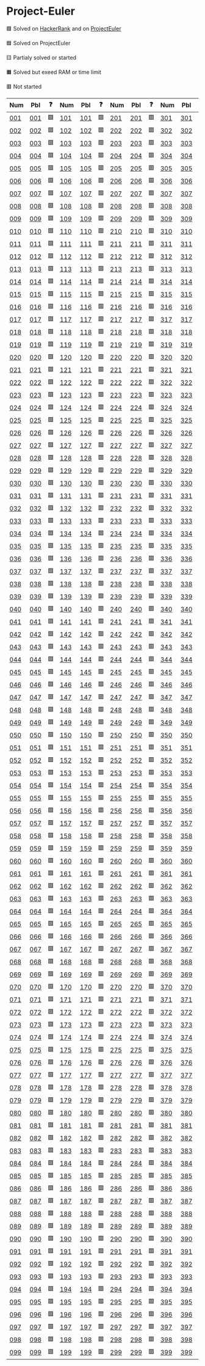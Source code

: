 # Project-Euler

🟩 Solved on [HackerRank](https://www.hackerrank.com/contests/projecteuler) and on [ProjectEuler](https://projecteuler.net)

🟦 Solved on ProjectEuler

🟨 Partialy solved or started

🟧 Solved but exeed RAM or time limit

🟥 Not started


| Num | Pbl | ❓ | Num | Pbl | ❓ | Num | Pbl | ❓ | Num | Pbl | ❓ |
| --- | --- | --- | --- | --- | --- | --- | --- | --- | --- | --- | --- |
| [001](python/001.py) | [001] | 🟩 | [101](python/101.py) | [101] | 🟥 | [201](python/201.py) | [201] | 🟥 | [301](python/301.py) | [301] | 🟥 |
| [002](python/002.py) | [002] | 🟥 | [102](python/102.py) | [102] | 🟥 | [202](python/202.py) | [202] | 🟥 | [302](python/302.py) | [302] | 🟥 |
| [003](python/003.py) | [003] | 🟥 | [103](python/103.py) | [103] | 🟥 | [203](python/203.py) | [203] | 🟥 | [303](python/303.py) | [303] | 🟥 |
| [004](python/004.py) | [004] | 🟥 | [104](python/104.py) | [104] | 🟥 | [204](python/204.py) | [204] | 🟥 | [304](python/304.py) | [304] | 🟥 |
| [005](python/005.py) | [005] | 🟥 | [105](python/105.py) | [105] | 🟥 | [205](python/205.py) | [205] | 🟥 | [305](python/305.py) | [305] | 🟥 |
| [006](python/006.py) | [006] | 🟥 | [106](python/106.py) | [106] | 🟥 | [206](python/206.py) | [206] | 🟥 | [306](python/306.py) | [306] | 🟥 |
| [007](python/007.py) | [007] | 🟥 | [107](python/107.py) | [107] | 🟥 | [207](python/207.py) | [207] | 🟥 | [307](python/307.py) | [307] | 🟥 |
| [008](python/008.py) | [008] | 🟥 | [108](python/108.py) | [108] | 🟥 | [208](python/208.py) | [208] | 🟥 | [308](python/308.py) | [308] | 🟥 |
| [009](python/009.py) | [009] | 🟥 | [109](python/109.py) | [109] | 🟥 | [209](python/209.py) | [209] | 🟥 | [309](python/309.py) | [309] | 🟥 |
| [010](python/010.py) | [010] | 🟥 | [110](python/110.py) | [110] | 🟥 | [210](python/210.py) | [210] | 🟥 | [310](python/310.py) | [310] | 🟥 |
| [011](python/011.py) | [011] | 🟥 | [111](python/111.py) | [111] | 🟥 | [211](python/211.py) | [211] | 🟥 | [311](python/311.py) | [311] | 🟥 |
| [012](python/012.py) | [012] | 🟥 | [112](python/112.py) | [112] | 🟥 | [212](python/212.py) | [212] | 🟥 | [312](python/312.py) | [312] | 🟥 |
| [013](python/013.py) | [013] | 🟥 | [113](python/113.py) | [113] | 🟥 | [213](python/213.py) | [213] | 🟥 | [313](python/313.py) | [313] | 🟥 |
| [014](python/014.py) | [014] | 🟥 | [114](python/114.py) | [114] | 🟥 | [214](python/214.py) | [214] | 🟥 | [314](python/314.py) | [314] | 🟥 |
| [015](python/015.py) | [015] | 🟥 | [115](python/115.py) | [115] | 🟥 | [215](python/215.py) | [215] | 🟥 | [315](python/315.py) | [315] | 🟥 |
| [016](python/016.py) | [016] | 🟥 | [116](python/116.py) | [116] | 🟥 | [216](python/216.py) | [216] | 🟥 | [316](python/316.py) | [316] | 🟥 |
| [017](python/017.py) | [017] | 🟥 | [117](python/117.py) | [117] | 🟥 | [217](python/217.py) | [217] | 🟥 | [317](python/317.py) | [317] | 🟥 |
| [018](python/018.py) | [018] | 🟥 | [118](python/118.py) | [118] | 🟥 | [218](python/218.py) | [218] | 🟥 | [318](python/318.py) | [318] | 🟥 |
| [019](python/019.py) | [019] | 🟥 | [119](python/119.py) | [119] | 🟥 | [219](python/219.py) | [219] | 🟥 | [319](python/319.py) | [319] | 🟥 |
| [020](python/020.py) | [020] | 🟥 | [120](python/120.py) | [120] | 🟥 | [220](python/220.py) | [220] | 🟥 | [320](python/320.py) | [320] | 🟥 |
| [021](python/021.py) | [021] | 🟥 | [121](python/121.py) | [121] | 🟥 | [221](python/221.py) | [221] | 🟥 | [321](python/321.py) | [321] | 🟥 |
| [022](python/022.py) | [022] | 🟥 | [122](python/122.py) | [122] | 🟥 | [222](python/222.py) | [222] | 🟥 | [322](python/322.py) | [322] | 🟥 |
| [023](python/023.py) | [023] | 🟥 | [123](python/123.py) | [123] | 🟥 | [223](python/223.py) | [223] | 🟥 | [323](python/323.py) | [323] | 🟥 |
| [024](python/024.py) | [024] | 🟥 | [124](python/124.py) | [124] | 🟥 | [224](python/224.py) | [224] | 🟥 | [324](python/324.py) | [324] | 🟥 |
| [025](python/025.py) | [025] | 🟥 | [125](python/125.py) | [125] | 🟥 | [225](python/225.py) | [225] | 🟥 | [325](python/325.py) | [325] | 🟥 |
| [026](python/026.py) | [026] | 🟥 | [126](python/126.py) | [126] | 🟥 | [226](python/226.py) | [226] | 🟥 | [326](python/326.py) | [326] | 🟥 |
| [027](python/027.py) | [027] | 🟥 | [127](python/127.py) | [127] | 🟥 | [227](python/227.py) | [227] | 🟥 | [327](python/327.py) | [327] | 🟥 |
| [028](python/028.py) | [028] | 🟥 | [128](python/128.py) | [128] | 🟥 | [228](python/228.py) | [228] | 🟥 | [328](python/328.py) | [328] | 🟥 |
| [029](python/029.py) | [029] | 🟥 | [129](python/129.py) | [129] | 🟥 | [229](python/229.py) | [229] | 🟥 | [329](python/329.py) | [329] | 🟥 |
| [030](python/030.py) | [030] | 🟥 | [130](python/130.py) | [130] | 🟥 | [230](python/230.py) | [230] | 🟥 | [330](python/330.py) | [330] | 🟥 |
| [031](python/031.py) | [031] | 🟥 | [131](python/131.py) | [131] | 🟥 | [231](python/231.py) | [231] | 🟥 | [331](python/331.py) | [331] | 🟥 |
| [032](python/032.py) | [032] | 🟥 | [132](python/132.py) | [132] | 🟥 | [232](python/232.py) | [232] | 🟥 | [332](python/332.py) | [332] | 🟥 |
| [033](python/033.py) | [033] | 🟥 | [133](python/133.py) | [133] | 🟥 | [233](python/233.py) | [233] | 🟥 | [333](python/333.py) | [333] | 🟥 |
| [034](python/034.py) | [034] | 🟥 | [134](python/134.py) | [134] | 🟥 | [234](python/234.py) | [234] | 🟥 | [334](python/334.py) | [334] | 🟥 |
| [035](python/035.py) | [035] | 🟥 | [135](python/135.py) | [135] | 🟥 | [235](python/235.py) | [235] | 🟥 | [335](python/335.py) | [335] | 🟥 |
| [036](python/036.py) | [036] | 🟥 | [136](python/136.py) | [136] | 🟥 | [236](python/236.py) | [236] | 🟥 | [336](python/336.py) | [336] | 🟥 |
| [037](python/037.py) | [037] | 🟥 | [137](python/137.py) | [137] | 🟥 | [237](python/237.py) | [237] | 🟥 | [337](python/337.py) | [337] | 🟥 |
| [038](python/038.py) | [038] | 🟥 | [138](python/138.py) | [138] | 🟥 | [238](python/238.py) | [238] | 🟥 | [338](python/338.py) | [338] | 🟥 |
| [039](python/039.py) | [039] | 🟥 | [139](python/139.py) | [139] | 🟥 | [239](python/239.py) | [239] | 🟥 | [339](python/339.py) | [339] | 🟥 |
| [040](python/040.py) | [040] | 🟥 | [140](python/140.py) | [140] | 🟥 | [240](python/240.py) | [240] | 🟥 | [340](python/340.py) | [340] | 🟥 |
| [041](python/041.py) | [041] | 🟥 | [141](python/141.py) | [141] | 🟥 | [241](python/241.py) | [241] | 🟥 | [341](python/341.py) | [341] | 🟥 |
| [042](python/042.py) | [042] | 🟥 | [142](python/142.py) | [142] | 🟥 | [242](python/242.py) | [242] | 🟥 | [342](python/342.py) | [342] | 🟥 |
| [043](python/043.py) | [043] | 🟥 | [143](python/143.py) | [143] | 🟥 | [243](python/243.py) | [243] | 🟥 | [343](python/343.py) | [343] | 🟥 |
| [044](python/044.py) | [044] | 🟥 | [144](python/144.py) | [144] | 🟥 | [244](python/244.py) | [244] | 🟥 | [344](python/344.py) | [344] | 🟥 |
| [045](python/045.py) | [045] | 🟥 | [145](python/145.py) | [145] | 🟥 | [245](python/245.py) | [245] | 🟥 | [345](python/345.py) | [345] | 🟥 |
| [046](python/046.py) | [046] | 🟥 | [146](python/146.py) | [146] | 🟥 | [246](python/246.py) | [246] | 🟥 | [346](python/346.py) | [346] | 🟥 |
| [047](python/047.py) | [047] | 🟥 | [147](python/147.py) | [147] | 🟥 | [247](python/247.py) | [247] | 🟥 | [347](python/347.py) | [347] | 🟥 |
| [048](python/048.py) | [048] | 🟥 | [148](python/148.py) | [148] | 🟥 | [248](python/248.py) | [248] | 🟥 | [348](python/348.py) | [348] | 🟥 |
| [049](python/049.py) | [049] | 🟥 | [149](python/149.py) | [149] | 🟥 | [249](python/249.py) | [249] | 🟥 | [349](python/349.py) | [349] | 🟥 |
| [050](python/050.py) | [050] | 🟥 | [150](python/150.py) | [150] | 🟥 | [250](python/250.py) | [250] | 🟥 | [350](python/350.py) | [350] | 🟥 |
| [051](python/051.py) | [051] | 🟥 | [151](python/151.py) | [151] | 🟥 | [251](python/251.py) | [251] | 🟥 | [351](python/351.py) | [351] | 🟥 |
| [052](python/052.py) | [052] | 🟥 | [152](python/152.py) | [152] | 🟥 | [252](python/252.py) | [252] | 🟥 | [352](python/352.py) | [352] | 🟥 |
| [053](python/053.py) | [053] | 🟥 | [153](python/153.py) | [153] | 🟥 | [253](python/253.py) | [253] | 🟥 | [353](python/353.py) | [353] | 🟥 |
| [054](python/054.py) | [054] | 🟥 | [154](python/154.py) | [154] | 🟥 | [254](python/254.py) | [254] | 🟥 | [354](python/354.py) | [354] | 🟥 |
| [055](python/055.py) | [055] | 🟥 | [155](python/155.py) | [155] | 🟥 | [255](python/255.py) | [255] | 🟥 | [355](python/355.py) | [355] | 🟥 |
| [056](python/056.py) | [056] | 🟥 | [156](python/156.py) | [156] | 🟥 | [256](python/256.py) | [256] | 🟥 | [356](python/356.py) | [356] | 🟥 |
| [057](python/057.py) | [057] | 🟥 | [157](python/157.py) | [157] | 🟥 | [257](python/257.py) | [257] | 🟥 | [357](python/357.py) | [357] | 🟥 |
| [058](python/058.py) | [058] | 🟥 | [158](python/158.py) | [158] | 🟥 | [258](python/258.py) | [258] | 🟥 | [358](python/358.py) | [358] | 🟥 |
| [059](python/059.py) | [059] | 🟥 | [159](python/159.py) | [159] | 🟥 | [259](python/259.py) | [259] | 🟥 | [359](python/359.py) | [359] | 🟥 |
| [060](python/060.py) | [060] | 🟥 | [160](python/160.py) | [160] | 🟥 | [260](python/260.py) | [260] | 🟥 | [360](python/360.py) | [360] | 🟥 |
| [061](python/061.py) | [061] | 🟥 | [161](python/161.py) | [161] | 🟥 | [261](python/261.py) | [261] | 🟥 | [361](python/361.py) | [361] | 🟥 |
| [062](python/062.py) | [062] | 🟥 | [162](python/162.py) | [162] | 🟥 | [262](python/262.py) | [262] | 🟥 | [362](python/362.py) | [362] | 🟥 |
| [063](python/063.py) | [063] | 🟥 | [163](python/163.py) | [163] | 🟥 | [263](python/263.py) | [263] | 🟥 | [363](python/363.py) | [363] | 🟥 |
| [064](python/064.py) | [064] | 🟥 | [164](python/164.py) | [164] | 🟥 | [264](python/264.py) | [264] | 🟥 | [364](python/364.py) | [364] | 🟥 |
| [065](python/065.py) | [065] | 🟥 | [165](python/165.py) | [165] | 🟥 | [265](python/265.py) | [265] | 🟥 | [365](python/365.py) | [365] | 🟥 |
| [066](python/066.py) | [066] | 🟥 | [166](python/166.py) | [166] | 🟥 | [266](python/266.py) | [266] | 🟥 | [366](python/366.py) | [366] | 🟥 |
| [067](python/067.py) | [067] | 🟥 | [167](python/167.py) | [167] | 🟥 | [267](python/267.py) | [267] | 🟥 | [367](python/367.py) | [367] | 🟥 |
| [068](python/068.py) | [068] | 🟥 | [168](python/168.py) | [168] | 🟥 | [268](python/268.py) | [268] | 🟥 | [368](python/368.py) | [368] | 🟥 |
| [069](python/069.py) | [069] | 🟥 | [169](python/169.py) | [169] | 🟥 | [269](python/269.py) | [269] | 🟥 | [369](python/369.py) | [369] | 🟥 |
| [070](python/070.py) | [070] | 🟥 | [170](python/170.py) | [170] | 🟥 | [270](python/270.py) | [270] | 🟥 | [370](python/370.py) | [370] | 🟥 |
| [071](python/071.py) | [071] | 🟥 | [171](python/171.py) | [171] | 🟥 | [271](python/271.py) | [271] | 🟥 | [371](python/371.py) | [371] | 🟥 |
| [072](python/072.py) | [072] | 🟥 | [172](python/172.py) | [172] | 🟥 | [272](python/272.py) | [272] | 🟥 | [372](python/372.py) | [372] | 🟥 |
| [073](python/073.py) | [073] | 🟥 | [173](python/173.py) | [173] | 🟥 | [273](python/273.py) | [273] | 🟥 | [373](python/373.py) | [373] | 🟥 |
| [074](python/074.py) | [074] | 🟥 | [174](python/174.py) | [174] | 🟥 | [274](python/274.py) | [274] | 🟥 | [374](python/374.py) | [374] | 🟥 |
| [075](python/075.py) | [075] | 🟥 | [175](python/175.py) | [175] | 🟥 | [275](python/275.py) | [275] | 🟥 | [375](python/375.py) | [375] | 🟥 |
| [076](python/076.py) | [076] | 🟥 | [176](python/176.py) | [176] | 🟥 | [276](python/276.py) | [276] | 🟥 | [376](python/376.py) | [376] | 🟥 |
| [077](python/077.py) | [077] | 🟥 | [177](python/177.py) | [177] | 🟥 | [277](python/277.py) | [277] | 🟥 | [377](python/377.py) | [377] | 🟥 |
| [078](python/078.py) | [078] | 🟥 | [178](python/178.py) | [178] | 🟥 | [278](python/278.py) | [278] | 🟥 | [378](python/378.py) | [378] | 🟥 |
| [079](python/079.py) | [079] | 🟥 | [179](python/179.py) | [179] | 🟥 | [279](python/279.py) | [279] | 🟥 | [379](python/379.py) | [379] | 🟥 |
| [080](python/080.py) | [080] | 🟥 | [180](python/180.py) | [180] | 🟥 | [280](python/280.py) | [280] | 🟥 | [380](python/380.py) | [380] | 🟥 |
| [081](python/081.py) | [081] | 🟥 | [181](python/181.py) | [181] | 🟥 | [281](python/281.py) | [281] | 🟥 | [381](python/381.py) | [381] | 🟥 |
| [082](python/082.py) | [082] | 🟥 | [182](python/182.py) | [182] | 🟥 | [282](python/282.py) | [282] | 🟥 | [382](python/382.py) | [382] | 🟥 |
| [083](python/083.py) | [083] | 🟥 | [183](python/183.py) | [183] | 🟥 | [283](python/283.py) | [283] | 🟥 | [383](python/383.py) | [383] | 🟥 |
| [084](python/084.py) | [084] | 🟥 | [184](python/184.py) | [184] | 🟥 | [284](python/284.py) | [284] | 🟥 | [384](python/384.py) | [384] | 🟥 |
| [085](python/085.py) | [085] | 🟥 | [185](python/185.py) | [185] | 🟥 | [285](python/285.py) | [285] | 🟥 | [385](python/385.py) | [385] | 🟥 |
| [086](python/086.py) | [086] | 🟥 | [186](python/186.py) | [186] | 🟥 | [286](python/286.py) | [286] | 🟥 | [386](python/386.py) | [386] | 🟥 |
| [087](python/087.py) | [087] | 🟥 | [187](python/187.py) | [187] | 🟥 | [287](python/287.py) | [287] | 🟥 | [387](python/387.py) | [387] | 🟥 |
| [088](python/088.py) | [088] | 🟥 | [188](python/188.py) | [188] | 🟥 | [288](python/288.py) | [288] | 🟥 | [388](python/388.py) | [388] | 🟥 |
| [089](python/089.py) | [089] | 🟥 | [189](python/189.py) | [189] | 🟥 | [289](python/289.py) | [289] | 🟥 | [389](python/389.py) | [389] | 🟥 |
| [090](python/090.py) | [090] | 🟥 | [190](python/190.py) | [190] | 🟥 | [290](python/290.py) | [290] | 🟥 | [390](python/390.py) | [390] | 🟥 |
| [091](python/091.py) | [091] | 🟥 | [191](python/191.py) | [191] | 🟥 | [291](python/291.py) | [291] | 🟥 | [391](python/391.py) | [391] | 🟥 |
| [092](python/092.py) | [092] | 🟥 | [192](python/192.py) | [192] | 🟥 | [292](python/292.py) | [292] | 🟥 | [392](python/392.py) | [392] | 🟥 |
| [093](python/093.py) | [093] | 🟥 | [193](python/193.py) | [193] | 🟥 | [293](python/293.py) | [293] | 🟥 | [393](python/393.py) | [393] | 🟥 |
| [094](python/094.py) | [094] | 🟥 | [194](python/194.py) | [194] | 🟥 | [294](python/294.py) | [294] | 🟥 | [394](python/394.py) | [394] | 🟥 |
| [095](python/095.py) | [095] | 🟥 | [195](python/195.py) | [195] | 🟥 | [295](python/295.py) | [295] | 🟥 | [395](python/395.py) | [395] | 🟥 |
| [096](python/096.py) | [096] | 🟥 | [196](python/196.py) | [196] | 🟥 | [296](python/296.py) | [296] | 🟥 | [396](python/396.py) | [396] | 🟥 |
| [097](python/097.py) | [097] | 🟥 | [197](python/197.py) | [197] | 🟥 | [297](python/297.py) | [297] | 🟥 | [397](python/397.py) | [397] | 🟥 |
| [098](python/098.py) | [098] | 🟥 | [198](python/198.py) | [198] | 🟥 | [298](python/298.py) | [298] | 🟥 | [398](python/398.py) | [398] | 🟥 |
| [099](python/099.py) | [099] | 🟥 | [199](python/199.py) | [199] | 🟥 | [299](python/299.py) | [299] | 🟥 | [399](python/399.py) | [399] | 🟥 |

[001]:https://www.hackerrank.com/contests/projecteuler/challenges/euler001
[002]:https://www.hackerrank.com/contests/projecteuler/challenges/euler002
[003]:https://www.hackerrank.com/contests/projecteuler/challenges/euler003
[004]:https://www.hackerrank.com/contests/projecteuler/challenges/euler004
[005]:https://www.hackerrank.com/contests/projecteuler/challenges/euler005
[006]:https://www.hackerrank.com/contests/projecteuler/challenges/euler006
[007]:https://www.hackerrank.com/contests/projecteuler/challenges/euler007
[008]:https://www.hackerrank.com/contests/projecteuler/challenges/euler008
[009]:https://www.hackerrank.com/contests/projecteuler/challenges/euler009
[010]:https://www.hackerrank.com/contests/projecteuler/challenges/euler010
[011]:https://www.hackerrank.com/contests/projecteuler/challenges/euler011
[012]:https://www.hackerrank.com/contests/projecteuler/challenges/euler012
[013]:https://www.hackerrank.com/contests/projecteuler/challenges/euler013
[014]:https://www.hackerrank.com/contests/projecteuler/challenges/euler014
[015]:https://www.hackerrank.com/contests/projecteuler/challenges/euler015
[016]:https://www.hackerrank.com/contests/projecteuler/challenges/euler016
[017]:https://www.hackerrank.com/contests/projecteuler/challenges/euler017
[018]:https://www.hackerrank.com/contests/projecteuler/challenges/euler018
[019]:https://www.hackerrank.com/contests/projecteuler/challenges/euler019
[020]:https://www.hackerrank.com/contests/projecteuler/challenges/euler020
[021]:https://www.hackerrank.com/contests/projecteuler/challenges/euler021
[022]:https://www.hackerrank.com/contests/projecteuler/challenges/euler022
[023]:https://www.hackerrank.com/contests/projecteuler/challenges/euler023
[024]:https://www.hackerrank.com/contests/projecteuler/challenges/euler024
[025]:https://www.hackerrank.com/contests/projecteuler/challenges/euler025
[026]:https://www.hackerrank.com/contests/projecteuler/challenges/euler026
[027]:https://www.hackerrank.com/contests/projecteuler/challenges/euler027
[028]:https://www.hackerrank.com/contests/projecteuler/challenges/euler028
[029]:https://www.hackerrank.com/contests/projecteuler/challenges/euler029
[030]:https://www.hackerrank.com/contests/projecteuler/challenges/euler030
[031]:https://www.hackerrank.com/contests/projecteuler/challenges/euler031
[032]:https://www.hackerrank.com/contests/projecteuler/challenges/euler032
[033]:https://www.hackerrank.com/contests/projecteuler/challenges/euler033
[034]:https://www.hackerrank.com/contests/projecteuler/challenges/euler034
[035]:https://www.hackerrank.com/contests/projecteuler/challenges/euler035
[036]:https://www.hackerrank.com/contests/projecteuler/challenges/euler036
[037]:https://www.hackerrank.com/contests/projecteuler/challenges/euler037
[038]:https://www.hackerrank.com/contests/projecteuler/challenges/euler038
[039]:https://www.hackerrank.com/contests/projecteuler/challenges/euler039
[040]:https://www.hackerrank.com/contests/projecteuler/challenges/euler040
[041]:https://www.hackerrank.com/contests/projecteuler/challenges/euler041
[042]:https://www.hackerrank.com/contests/projecteuler/challenges/euler042
[043]:https://www.hackerrank.com/contests/projecteuler/challenges/euler043
[044]:https://www.hackerrank.com/contests/projecteuler/challenges/euler044
[045]:https://www.hackerrank.com/contests/projecteuler/challenges/euler045
[046]:https://www.hackerrank.com/contests/projecteuler/challenges/euler046
[047]:https://www.hackerrank.com/contests/projecteuler/challenges/euler047
[048]:https://www.hackerrank.com/contests/projecteuler/challenges/euler048
[049]:https://www.hackerrank.com/contests/projecteuler/challenges/euler049
[050]:https://www.hackerrank.com/contests/projecteuler/challenges/euler050
[051]:https://www.hackerrank.com/contests/projecteuler/challenges/euler051
[052]:https://www.hackerrank.com/contests/projecteuler/challenges/euler052
[053]:https://www.hackerrank.com/contests/projecteuler/challenges/euler053
[054]:https://www.hackerrank.com/contests/projecteuler/challenges/euler054
[055]:https://www.hackerrank.com/contests/projecteuler/challenges/euler055
[056]:https://www.hackerrank.com/contests/projecteuler/challenges/euler056
[057]:https://www.hackerrank.com/contests/projecteuler/challenges/euler057
[058]:https://www.hackerrank.com/contests/projecteuler/challenges/euler058
[059]:https://www.hackerrank.com/contests/projecteuler/challenges/euler059
[060]:https://www.hackerrank.com/contests/projecteuler/challenges/euler060
[061]:https://www.hackerrank.com/contests/projecteuler/challenges/euler061
[062]:https://www.hackerrank.com/contests/projecteuler/challenges/euler062
[063]:https://www.hackerrank.com/contests/projecteuler/challenges/euler063
[064]:https://www.hackerrank.com/contests/projecteuler/challenges/euler064
[065]:https://www.hackerrank.com/contests/projecteuler/challenges/euler065
[066]:https://www.hackerrank.com/contests/projecteuler/challenges/euler066
[067]:https://www.hackerrank.com/contests/projecteuler/challenges/euler067
[068]:https://www.hackerrank.com/contests/projecteuler/challenges/euler068
[069]:https://www.hackerrank.com/contests/projecteuler/challenges/euler069
[070]:https://www.hackerrank.com/contests/projecteuler/challenges/euler070
[071]:https://www.hackerrank.com/contests/projecteuler/challenges/euler071
[072]:https://www.hackerrank.com/contests/projecteuler/challenges/euler072
[073]:https://www.hackerrank.com/contests/projecteuler/challenges/euler073
[074]:https://www.hackerrank.com/contests/projecteuler/challenges/euler074
[075]:https://www.hackerrank.com/contests/projecteuler/challenges/euler075
[076]:https://www.hackerrank.com/contests/projecteuler/challenges/euler076
[077]:https://www.hackerrank.com/contests/projecteuler/challenges/euler077
[078]:https://www.hackerrank.com/contests/projecteuler/challenges/euler078
[079]:https://www.hackerrank.com/contests/projecteuler/challenges/euler079
[080]:https://www.hackerrank.com/contests/projecteuler/challenges/euler080
[081]:https://www.hackerrank.com/contests/projecteuler/challenges/euler081
[082]:https://www.hackerrank.com/contests/projecteuler/challenges/euler082
[083]:https://www.hackerrank.com/contests/projecteuler/challenges/euler083
[084]:https://www.hackerrank.com/contests/projecteuler/challenges/euler084
[085]:https://www.hackerrank.com/contests/projecteuler/challenges/euler085
[086]:https://www.hackerrank.com/contests/projecteuler/challenges/euler086
[087]:https://www.hackerrank.com/contests/projecteuler/challenges/euler087
[088]:https://www.hackerrank.com/contests/projecteuler/challenges/euler088
[089]:https://www.hackerrank.com/contests/projecteuler/challenges/euler089
[090]:https://www.hackerrank.com/contests/projecteuler/challenges/euler090
[091]:https://www.hackerrank.com/contests/projecteuler/challenges/euler091
[092]:https://www.hackerrank.com/contests/projecteuler/challenges/euler092
[093]:https://www.hackerrank.com/contests/projecteuler/challenges/euler093
[094]:https://www.hackerrank.com/contests/projecteuler/challenges/euler094
[095]:https://www.hackerrank.com/contests/projecteuler/challenges/euler095
[096]:https://www.hackerrank.com/contests/projecteuler/challenges/euler096
[097]:https://www.hackerrank.com/contests/projecteuler/challenges/euler097
[098]:https://www.hackerrank.com/contests/projecteuler/challenges/euler098
[099]:https://www.hackerrank.com/contests/projecteuler/challenges/euler099
[100]:https://www.hackerrank.com/contests/projecteuler/challenges/euler100
[101]:https://www.hackerrank.com/contests/projecteuler/challenges/euler101
[102]:https://www.hackerrank.com/contests/projecteuler/challenges/euler102
[103]:https://www.hackerrank.com/contests/projecteuler/challenges/euler103
[104]:https://www.hackerrank.com/contests/projecteuler/challenges/euler104
[105]:https://www.hackerrank.com/contests/projecteuler/challenges/euler105
[106]:https://www.hackerrank.com/contests/projecteuler/challenges/euler106
[107]:https://www.hackerrank.com/contests/projecteuler/challenges/euler107
[108]:https://www.hackerrank.com/contests/projecteuler/challenges/euler108
[109]:https://www.hackerrank.com/contests/projecteuler/challenges/euler109
[110]:https://www.hackerrank.com/contests/projecteuler/challenges/euler110
[111]:https://www.hackerrank.com/contests/projecteuler/challenges/euler111
[112]:https://www.hackerrank.com/contests/projecteuler/challenges/euler112
[113]:https://www.hackerrank.com/contests/projecteuler/challenges/euler113
[114]:https://www.hackerrank.com/contests/projecteuler/challenges/euler114
[115]:https://www.hackerrank.com/contests/projecteuler/challenges/euler115
[116]:https://www.hackerrank.com/contests/projecteuler/challenges/euler116
[117]:https://www.hackerrank.com/contests/projecteuler/challenges/euler117
[118]:https://www.hackerrank.com/contests/projecteuler/challenges/euler118
[119]:https://www.hackerrank.com/contests/projecteuler/challenges/euler119
[120]:https://www.hackerrank.com/contests/projecteuler/challenges/euler120
[121]:https://www.hackerrank.com/contests/projecteuler/challenges/euler121
[122]:https://www.hackerrank.com/contests/projecteuler/challenges/euler122
[123]:https://www.hackerrank.com/contests/projecteuler/challenges/euler123
[124]:https://www.hackerrank.com/contests/projecteuler/challenges/euler124
[125]:https://www.hackerrank.com/contests/projecteuler/challenges/euler125
[126]:https://www.hackerrank.com/contests/projecteuler/challenges/euler126
[127]:https://www.hackerrank.com/contests/projecteuler/challenges/euler127
[128]:https://www.hackerrank.com/contests/projecteuler/challenges/euler128
[129]:https://www.hackerrank.com/contests/projecteuler/challenges/euler129
[130]:https://www.hackerrank.com/contests/projecteuler/challenges/euler130
[131]:https://www.hackerrank.com/contests/projecteuler/challenges/euler131
[132]:https://www.hackerrank.com/contests/projecteuler/challenges/euler132
[133]:https://www.hackerrank.com/contests/projecteuler/challenges/euler133
[134]:https://www.hackerrank.com/contests/projecteuler/challenges/euler134
[135]:https://www.hackerrank.com/contests/projecteuler/challenges/euler135
[136]:https://www.hackerrank.com/contests/projecteuler/challenges/euler136
[137]:https://www.hackerrank.com/contests/projecteuler/challenges/euler137
[138]:https://www.hackerrank.com/contests/projecteuler/challenges/euler138
[139]:https://www.hackerrank.com/contests/projecteuler/challenges/euler139
[140]:https://www.hackerrank.com/contests/projecteuler/challenges/euler140
[141]:https://www.hackerrank.com/contests/projecteuler/challenges/euler141
[142]:https://www.hackerrank.com/contests/projecteuler/challenges/euler142
[143]:https://www.hackerrank.com/contests/projecteuler/challenges/euler143
[144]:https://www.hackerrank.com/contests/projecteuler/challenges/euler144
[145]:https://www.hackerrank.com/contests/projecteuler/challenges/euler145
[146]:https://www.hackerrank.com/contests/projecteuler/challenges/euler146
[147]:https://www.hackerrank.com/contests/projecteuler/challenges/euler147
[148]:https://www.hackerrank.com/contests/projecteuler/challenges/euler148
[149]:https://www.hackerrank.com/contests/projecteuler/challenges/euler149
[150]:https://www.hackerrank.com/contests/projecteuler/challenges/euler150
[151]:https://www.hackerrank.com/contests/projecteuler/challenges/euler151
[152]:https://www.hackerrank.com/contests/projecteuler/challenges/euler152
[153]:https://www.hackerrank.com/contests/projecteuler/challenges/euler153
[154]:https://www.hackerrank.com/contests/projecteuler/challenges/euler154
[155]:https://www.hackerrank.com/contests/projecteuler/challenges/euler155
[156]:https://www.hackerrank.com/contests/projecteuler/challenges/euler156
[157]:https://www.hackerrank.com/contests/projecteuler/challenges/euler157
[158]:https://www.hackerrank.com/contests/projecteuler/challenges/euler158
[159]:https://www.hackerrank.com/contests/projecteuler/challenges/euler159
[160]:https://www.hackerrank.com/contests/projecteuler/challenges/euler160
[161]:https://www.hackerrank.com/contests/projecteuler/challenges/euler161
[162]:https://www.hackerrank.com/contests/projecteuler/challenges/euler162
[163]:https://www.hackerrank.com/contests/projecteuler/challenges/euler163
[164]:https://www.hackerrank.com/contests/projecteuler/challenges/euler164
[165]:https://www.hackerrank.com/contests/projecteuler/challenges/euler165
[166]:https://www.hackerrank.com/contests/projecteuler/challenges/euler166
[167]:https://www.hackerrank.com/contests/projecteuler/challenges/euler167
[168]:https://www.hackerrank.com/contests/projecteuler/challenges/euler168
[169]:https://www.hackerrank.com/contests/projecteuler/challenges/euler169
[170]:https://www.hackerrank.com/contests/projecteuler/challenges/euler170
[171]:https://www.hackerrank.com/contests/projecteuler/challenges/euler171
[172]:https://www.hackerrank.com/contests/projecteuler/challenges/euler172
[173]:https://www.hackerrank.com/contests/projecteuler/challenges/euler173
[174]:https://www.hackerrank.com/contests/projecteuler/challenges/euler174
[175]:https://www.hackerrank.com/contests/projecteuler/challenges/euler175
[176]:https://www.hackerrank.com/contests/projecteuler/challenges/euler176
[177]:https://www.hackerrank.com/contests/projecteuler/challenges/euler177
[178]:https://www.hackerrank.com/contests/projecteuler/challenges/euler178
[179]:https://www.hackerrank.com/contests/projecteuler/challenges/euler179
[180]:https://www.hackerrank.com/contests/projecteuler/challenges/euler180
[181]:https://www.hackerrank.com/contests/projecteuler/challenges/euler181
[182]:https://www.hackerrank.com/contests/projecteuler/challenges/euler182
[183]:https://www.hackerrank.com/contests/projecteuler/challenges/euler183
[184]:https://www.hackerrank.com/contests/projecteuler/challenges/euler184
[185]:https://www.hackerrank.com/contests/projecteuler/challenges/euler185
[186]:https://www.hackerrank.com/contests/projecteuler/challenges/euler186
[187]:https://www.hackerrank.com/contests/projecteuler/challenges/euler187
[188]:https://www.hackerrank.com/contests/projecteuler/challenges/euler188
[189]:https://www.hackerrank.com/contests/projecteuler/challenges/euler189
[190]:https://www.hackerrank.com/contests/projecteuler/challenges/euler190
[191]:https://www.hackerrank.com/contests/projecteuler/challenges/euler191
[192]:https://www.hackerrank.com/contests/projecteuler/challenges/euler192
[193]:https://www.hackerrank.com/contests/projecteuler/challenges/euler193
[194]:https://www.hackerrank.com/contests/projecteuler/challenges/euler194
[195]:https://www.hackerrank.com/contests/projecteuler/challenges/euler195
[196]:https://www.hackerrank.com/contests/projecteuler/challenges/euler196
[197]:https://www.hackerrank.com/contests/projecteuler/challenges/euler197
[198]:https://www.hackerrank.com/contests/projecteuler/challenges/euler198
[199]:https://www.hackerrank.com/contests/projecteuler/challenges/euler199
[200]:https://www.hackerrank.com/contests/projecteuler/challenges/euler200
[201]:https://www.hackerrank.com/contests/projecteuler/challenges/euler201
[202]:https://www.hackerrank.com/contests/projecteuler/challenges/euler202
[203]:https://www.hackerrank.com/contests/projecteuler/challenges/euler203
[204]:https://www.hackerrank.com/contests/projecteuler/challenges/euler204
[205]:https://www.hackerrank.com/contests/projecteuler/challenges/euler205
[206]:https://www.hackerrank.com/contests/projecteuler/challenges/euler206
[207]:https://www.hackerrank.com/contests/projecteuler/challenges/euler207
[208]:https://www.hackerrank.com/contests/projecteuler/challenges/euler208
[209]:https://www.hackerrank.com/contests/projecteuler/challenges/euler209
[210]:https://www.hackerrank.com/contests/projecteuler/challenges/euler210
[211]:https://www.hackerrank.com/contests/projecteuler/challenges/euler211
[212]:https://www.hackerrank.com/contests/projecteuler/challenges/euler212
[213]:https://www.hackerrank.com/contests/projecteuler/challenges/euler213
[214]:https://www.hackerrank.com/contests/projecteuler/challenges/euler214
[215]:https://www.hackerrank.com/contests/projecteuler/challenges/euler215
[216]:https://www.hackerrank.com/contests/projecteuler/challenges/euler216
[217]:https://www.hackerrank.com/contests/projecteuler/challenges/euler217
[218]:https://www.hackerrank.com/contests/projecteuler/challenges/euler218
[219]:https://www.hackerrank.com/contests/projecteuler/challenges/euler219
[220]:https://www.hackerrank.com/contests/projecteuler/challenges/euler220
[221]:https://www.hackerrank.com/contests/projecteuler/challenges/euler221
[222]:https://www.hackerrank.com/contests/projecteuler/challenges/euler222
[223]:https://www.hackerrank.com/contests/projecteuler/challenges/euler223
[224]:https://www.hackerrank.com/contests/projecteuler/challenges/euler224
[225]:https://www.hackerrank.com/contests/projecteuler/challenges/euler225
[226]:https://www.hackerrank.com/contests/projecteuler/challenges/euler226
[227]:https://www.hackerrank.com/contests/projecteuler/challenges/euler227
[228]:https://www.hackerrank.com/contests/projecteuler/challenges/euler228
[229]:https://www.hackerrank.com/contests/projecteuler/challenges/euler229
[230]:https://www.hackerrank.com/contests/projecteuler/challenges/euler230
[231]:https://www.hackerrank.com/contests/projecteuler/challenges/euler231
[232]:https://www.hackerrank.com/contests/projecteuler/challenges/euler232
[233]:https://www.hackerrank.com/contests/projecteuler/challenges/euler233
[234]:https://www.hackerrank.com/contests/projecteuler/challenges/euler234
[235]:https://www.hackerrank.com/contests/projecteuler/challenges/euler235
[236]:https://www.hackerrank.com/contests/projecteuler/challenges/euler236
[237]:https://www.hackerrank.com/contests/projecteuler/challenges/euler237
[238]:https://www.hackerrank.com/contests/projecteuler/challenges/euler238
[239]:https://www.hackerrank.com/contests/projecteuler/challenges/euler239
[240]:https://www.hackerrank.com/contests/projecteuler/challenges/euler240
[241]:https://www.hackerrank.com/contests/projecteuler/challenges/euler241
[242]:https://www.hackerrank.com/contests/projecteuler/challenges/euler242
[243]:https://www.hackerrank.com/contests/projecteuler/challenges/euler243
[244]:https://www.hackerrank.com/contests/projecteuler/challenges/euler244
[245]:https://www.hackerrank.com/contests/projecteuler/challenges/euler245
[246]:https://www.hackerrank.com/contests/projecteuler/challenges/euler246
[247]:https://www.hackerrank.com/contests/projecteuler/challenges/euler247
[248]:https://www.hackerrank.com/contests/projecteuler/challenges/euler248
[249]:https://www.hackerrank.com/contests/projecteuler/challenges/euler249
[250]:https://www.hackerrank.com/contests/projecteuler/challenges/euler250
[251]:https://www.hackerrank.com/contests/projecteuler/challenges/euler251
[252]:https://www.hackerrank.com/contests/projecteuler/challenges/euler252
[253]:https://www.hackerrank.com/contests/projecteuler/challenges/euler253
[254]:https://www.hackerrank.com/contests/projecteuler/challenges/euler254
[255]:https://www.hackerrank.com/contests/projecteuler/challenges/euler255
[256]:https://www.hackerrank.com/contests/projecteuler/challenges/euler256
[257]:https://www.hackerrank.com/contests/projecteuler/challenges/euler257
[258]:https://www.hackerrank.com/contests/projecteuler/challenges/euler258
[259]:https://www.hackerrank.com/contests/projecteuler/challenges/euler259
[260]:https://www.hackerrank.com/contests/projecteuler/challenges/euler260
[261]:https://www.hackerrank.com/contests/projecteuler/challenges/euler261
[262]:https://www.hackerrank.com/contests/projecteuler/challenges/euler262
[263]:https://www.hackerrank.com/contests/projecteuler/challenges/euler263
[264]:https://www.hackerrank.com/contests/projecteuler/challenges/euler264
[265]:https://www.hackerrank.com/contests/projecteuler/challenges/euler265
[266]:https://www.hackerrank.com/contests/projecteuler/challenges/euler266
[267]:https://www.hackerrank.com/contests/projecteuler/challenges/euler267
[268]:https://www.hackerrank.com/contests/projecteuler/challenges/euler268
[269]:https://www.hackerrank.com/contests/projecteuler/challenges/euler269
[270]:https://www.hackerrank.com/contests/projecteuler/challenges/euler270
[271]:https://www.hackerrank.com/contests/projecteuler/challenges/euler271
[272]:https://www.hackerrank.com/contests/projecteuler/challenges/euler272
[273]:https://www.hackerrank.com/contests/projecteuler/challenges/euler273
[274]:https://www.hackerrank.com/contests/projecteuler/challenges/euler274
[275]:https://www.hackerrank.com/contests/projecteuler/challenges/euler275
[276]:https://www.hackerrank.com/contests/projecteuler/challenges/euler276
[277]:https://www.hackerrank.com/contests/projecteuler/challenges/euler277
[278]:https://www.hackerrank.com/contests/projecteuler/challenges/euler278
[279]:https://www.hackerrank.com/contests/projecteuler/challenges/euler279
[280]:https://www.hackerrank.com/contests/projecteuler/challenges/euler280
[281]:https://www.hackerrank.com/contests/projecteuler/challenges/euler281
[282]:https://www.hackerrank.com/contests/projecteuler/challenges/euler282
[283]:https://www.hackerrank.com/contests/projecteuler/challenges/euler283
[284]:https://www.hackerrank.com/contests/projecteuler/challenges/euler284
[285]:https://www.hackerrank.com/contests/projecteuler/challenges/euler285
[286]:https://www.hackerrank.com/contests/projecteuler/challenges/euler286
[287]:https://www.hackerrank.com/contests/projecteuler/challenges/euler287
[288]:https://www.hackerrank.com/contests/projecteuler/challenges/euler288
[289]:https://www.hackerrank.com/contests/projecteuler/challenges/euler289
[290]:https://www.hackerrank.com/contests/projecteuler/challenges/euler290
[291]:https://www.hackerrank.com/contests/projecteuler/challenges/euler291
[292]:https://www.hackerrank.com/contests/projecteuler/challenges/euler292
[293]:https://www.hackerrank.com/contests/projecteuler/challenges/euler293
[294]:https://www.hackerrank.com/contests/projecteuler/challenges/euler294
[295]:https://www.hackerrank.com/contests/projecteuler/challenges/euler295
[296]:https://www.hackerrank.com/contests/projecteuler/challenges/euler296
[297]:https://www.hackerrank.com/contests/projecteuler/challenges/euler297
[298]:https://www.hackerrank.com/contests/projecteuler/challenges/euler298
[299]:https://www.hackerrank.com/contests/projecteuler/challenges/euler299
[300]:https://www.hackerrank.com/contests/projecteuler/challenges/euler300
[301]:https://www.hackerrank.com/contests/projecteuler/challenges/euler301
[302]:https://www.hackerrank.com/contests/projecteuler/challenges/euler302
[303]:https://www.hackerrank.com/contests/projecteuler/challenges/euler303
[304]:https://www.hackerrank.com/contests/projecteuler/challenges/euler304
[305]:https://www.hackerrank.com/contests/projecteuler/challenges/euler305
[306]:https://www.hackerrank.com/contests/projecteuler/challenges/euler306
[307]:https://www.hackerrank.com/contests/projecteuler/challenges/euler307
[308]:https://www.hackerrank.com/contests/projecteuler/challenges/euler308
[309]:https://www.hackerrank.com/contests/projecteuler/challenges/euler309
[310]:https://www.hackerrank.com/contests/projecteuler/challenges/euler310
[311]:https://www.hackerrank.com/contests/projecteuler/challenges/euler311
[312]:https://www.hackerrank.com/contests/projecteuler/challenges/euler312
[313]:https://www.hackerrank.com/contests/projecteuler/challenges/euler313
[314]:https://www.hackerrank.com/contests/projecteuler/challenges/euler314
[315]:https://www.hackerrank.com/contests/projecteuler/challenges/euler315
[316]:https://www.hackerrank.com/contests/projecteuler/challenges/euler316
[317]:https://www.hackerrank.com/contests/projecteuler/challenges/euler317
[318]:https://www.hackerrank.com/contests/projecteuler/challenges/euler318
[319]:https://www.hackerrank.com/contests/projecteuler/challenges/euler319
[320]:https://www.hackerrank.com/contests/projecteuler/challenges/euler320
[321]:https://www.hackerrank.com/contests/projecteuler/challenges/euler321
[322]:https://www.hackerrank.com/contests/projecteuler/challenges/euler322
[323]:https://www.hackerrank.com/contests/projecteuler/challenges/euler323
[324]:https://www.hackerrank.com/contests/projecteuler/challenges/euler324
[325]:https://www.hackerrank.com/contests/projecteuler/challenges/euler325
[326]:https://www.hackerrank.com/contests/projecteuler/challenges/euler326
[327]:https://www.hackerrank.com/contests/projecteuler/challenges/euler327
[328]:https://www.hackerrank.com/contests/projecteuler/challenges/euler328
[329]:https://www.hackerrank.com/contests/projecteuler/challenges/euler329
[330]:https://www.hackerrank.com/contests/projecteuler/challenges/euler330
[331]:https://www.hackerrank.com/contests/projecteuler/challenges/euler331
[332]:https://www.hackerrank.com/contests/projecteuler/challenges/euler332
[333]:https://www.hackerrank.com/contests/projecteuler/challenges/euler333
[334]:https://www.hackerrank.com/contests/projecteuler/challenges/euler334
[335]:https://www.hackerrank.com/contests/projecteuler/challenges/euler335
[336]:https://www.hackerrank.com/contests/projecteuler/challenges/euler336
[337]:https://www.hackerrank.com/contests/projecteuler/challenges/euler337
[338]:https://www.hackerrank.com/contests/projecteuler/challenges/euler338
[339]:https://www.hackerrank.com/contests/projecteuler/challenges/euler339
[340]:https://www.hackerrank.com/contests/projecteuler/challenges/euler340
[341]:https://www.hackerrank.com/contests/projecteuler/challenges/euler341
[342]:https://www.hackerrank.com/contests/projecteuler/challenges/euler342
[343]:https://www.hackerrank.com/contests/projecteuler/challenges/euler343
[344]:https://www.hackerrank.com/contests/projecteuler/challenges/euler344
[345]:https://www.hackerrank.com/contests/projecteuler/challenges/euler345
[346]:https://www.hackerrank.com/contests/projecteuler/challenges/euler346
[347]:https://www.hackerrank.com/contests/projecteuler/challenges/euler347
[348]:https://www.hackerrank.com/contests/projecteuler/challenges/euler348
[349]:https://www.hackerrank.com/contests/projecteuler/challenges/euler349
[350]:https://www.hackerrank.com/contests/projecteuler/challenges/euler350
[351]:https://www.hackerrank.com/contests/projecteuler/challenges/euler351
[352]:https://www.hackerrank.com/contests/projecteuler/challenges/euler352
[353]:https://www.hackerrank.com/contests/projecteuler/challenges/euler353
[354]:https://www.hackerrank.com/contests/projecteuler/challenges/euler354
[355]:https://www.hackerrank.com/contests/projecteuler/challenges/euler355
[356]:https://www.hackerrank.com/contests/projecteuler/challenges/euler356
[357]:https://www.hackerrank.com/contests/projecteuler/challenges/euler357
[358]:https://www.hackerrank.com/contests/projecteuler/challenges/euler358
[359]:https://www.hackerrank.com/contests/projecteuler/challenges/euler359
[360]:https://www.hackerrank.com/contests/projecteuler/challenges/euler360
[361]:https://www.hackerrank.com/contests/projecteuler/challenges/euler361
[362]:https://www.hackerrank.com/contests/projecteuler/challenges/euler362
[363]:https://www.hackerrank.com/contests/projecteuler/challenges/euler363
[364]:https://www.hackerrank.com/contests/projecteuler/challenges/euler364
[365]:https://www.hackerrank.com/contests/projecteuler/challenges/euler365
[366]:https://www.hackerrank.com/contests/projecteuler/challenges/euler366
[367]:https://www.hackerrank.com/contests/projecteuler/challenges/euler367
[368]:https://www.hackerrank.com/contests/projecteuler/challenges/euler368
[369]:https://www.hackerrank.com/contests/projecteuler/challenges/euler369
[370]:https://www.hackerrank.com/contests/projecteuler/challenges/euler370
[371]:https://www.hackerrank.com/contests/projecteuler/challenges/euler371
[372]:https://www.hackerrank.com/contests/projecteuler/challenges/euler372
[373]:https://www.hackerrank.com/contests/projecteuler/challenges/euler373
[374]:https://www.hackerrank.com/contests/projecteuler/challenges/euler374
[375]:https://www.hackerrank.com/contests/projecteuler/challenges/euler375
[376]:https://www.hackerrank.com/contests/projecteuler/challenges/euler376
[377]:https://www.hackerrank.com/contests/projecteuler/challenges/euler377
[378]:https://www.hackerrank.com/contests/projecteuler/challenges/euler378
[379]:https://www.hackerrank.com/contests/projecteuler/challenges/euler379
[380]:https://www.hackerrank.com/contests/projecteuler/challenges/euler380
[381]:https://www.hackerrank.com/contests/projecteuler/challenges/euler381
[382]:https://www.hackerrank.com/contests/projecteuler/challenges/euler382
[383]:https://www.hackerrank.com/contests/projecteuler/challenges/euler383
[384]:https://www.hackerrank.com/contests/projecteuler/challenges/euler384
[385]:https://www.hackerrank.com/contests/projecteuler/challenges/euler385
[386]:https://www.hackerrank.com/contests/projecteuler/challenges/euler386
[387]:https://www.hackerrank.com/contests/projecteuler/challenges/euler387
[388]:https://www.hackerrank.com/contests/projecteuler/challenges/euler388
[389]:https://www.hackerrank.com/contests/projecteuler/challenges/euler389
[390]:https://www.hackerrank.com/contests/projecteuler/challenges/euler390
[391]:https://www.hackerrank.com/contests/projecteuler/challenges/euler391
[392]:https://www.hackerrank.com/contests/projecteuler/challenges/euler392
[393]:https://www.hackerrank.com/contests/projecteuler/challenges/euler393
[394]:https://www.hackerrank.com/contests/projecteuler/challenges/euler394
[395]:https://www.hackerrank.com/contests/projecteuler/challenges/euler395
[396]:https://www.hackerrank.com/contests/projecteuler/challenges/euler396
[397]:https://www.hackerrank.com/contests/projecteuler/challenges/euler397
[398]:https://www.hackerrank.com/contests/projecteuler/challenges/euler398
[399]:https://www.hackerrank.com/contests/projecteuler/challenges/euler399
